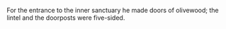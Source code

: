 For the entrance to the inner sanctuary he made doors of olivewood; the lintel and the doorposts were five-sided.
